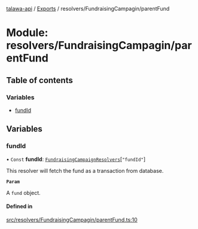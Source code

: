 [talawa-api](../README.md) / [Exports](../modules.md) / resolvers/FundraisingCampagin/parentFund

# Module: resolvers/FundraisingCampagin/parentFund

## Table of contents

### Variables

- [fundId](resolvers_FundraisingCampagin_parentFund.md#fundid)

## Variables

### fundId

• `Const` **fundId**: [`FundraisingCampaignResolvers`](types_generatedGraphQLTypes.md#fundraisingcampaignresolvers)[``"fundId"``]

This resolver will fetch the fund as a transaction from database.

**`Param`**

A `fund` object.

#### Defined in

[src/resolvers/FundraisingCampagin/parentFund.ts:10](https://github.com/PalisadoesFoundation/talawa-api/blob/9fa6a1c/src/resolvers/FundraisingCampagin/parentFund.ts#L10)
